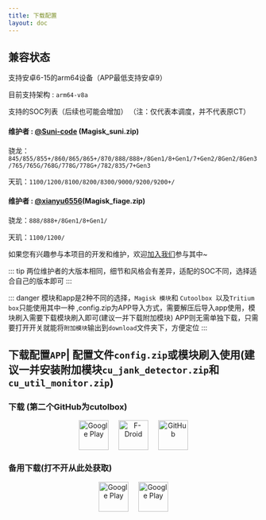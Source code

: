 ```yaml
---
title: 下载配置
layout: doc
--- 
```


## 兼容状态

支持安卓6-15的arm64设备（APP最低支持安卓9）

目前支持架构 : `arm64-v8a` 

支持的SOC列表（后续也可能会增加）
（注：仅代表本调度，并不代表原CT）

#### 维护者 : [@Suni-code](https://github.com/Suni-code) (Magisk_suni.zip)
骁龙：`845/855/855+/860/865/865+/870/888/888+/8Gen1/8+Gen1/7+Gen2/8Gen2/8Gen3/765/765G/768G/778G/778G+/782/835/7+Gen3`

天玑：`1100/1200/8100/8200/8300/9000/9200/9200+/`

#### 维护者 : [@xianyu6556](https://github.com/xianyu6556)(Magisk_fiage.zip)
骁龙：`888/888+/8Gen1/8+Gen1/`

天玑：`1100/1200/`


如果您有兴趣参与本项目的开发和维护，欢迎[加入我们](../join.md)参与其中~

::: tip
两位维护者的大版本相同，细节和风格会有差异，适配的SOC不同，选择适合自己的版本即可
:::

::: danger
模块和app是2种不同的选择，`Magisk 模块`和 `Cutoolbox `以及`Tritium box`只能使用其中一种 ,config.zip为APP导入方式，需要解压后导入app使用，模块刷入需要下载模块刷入即可(建议一并下载附加模块) APP则无需单独下载，只需要打开开关就能将`附加模块`输出到`download`文件夹下，方便定位
:::


## 下载配置` APP `| 配置文件`config.zip`或模块刷入使用(建议一并安装附加模块`cu_jank_detector.zip`和`cu_util_monitor.zip`)

### 下载 (第二个GitHub为cutolbox)
<div style="text-align: center; display: flex; justify-content: center; gap: 20px;">
    <a href="http://118.89.122.106:5244/Tritium" target="_blank">
        <img alt="Google Play" src="https://img.nightrainmilkyway.cn/img/202412012147430.svg" height="60" style="pointer-events: none; user-select: none;">
    </a>
    <a href="https://github.com/TimeBreeze/Tritium/releases" target="_blank">
        <img alt="F-Droid" src="https://img.nightrainmilkyway.cn/img/202412012125310.svg" height="60" style="pointer-events: none; user-select: none;">
    </a>
    <a href="https://github.com/chenzyadb/CuprumTurbo-Scheduler/releases" target="_blank">
        <img alt="GitHub" src="https://img.nightrainmilkyway.cn/img/202412012125310.svg" height="60" style="pointer-events: none; user-select: none;">
    </a>
</div>



### 备用下载(打不开从此处获取)
<div style="text-align: center; display: flex; justify-content: center; gap: 20px;">
    <a href="https://pan.nightrain.me/" target="_blank">
        <img alt="Google Play" src="https://img.nightrainmilkyway.cn/img/202412012147430.svg" height="60" style="pointer-events: none;">
    </a>
    <a href="https://pan.nightrainmilkyway.cn" target="_blank">
        <img alt="Google Play" src="https://img.nightrainmilkyway.cn/img/202412012147430.svg" height="60" style="pointer-events: none;">
    </a>
</div>




